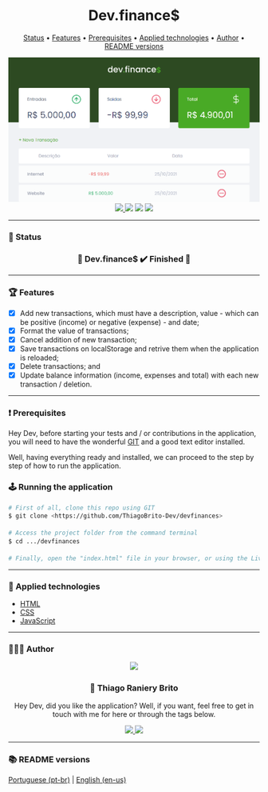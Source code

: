 <div align="center">
  <div>
    <h1>Dev.finance$</h1>
    <p>
      <a href="#-status">Status</a> •
      <a href="#-features">Features</a> •
      <a href="#%EF%B8%8F-prerequisites">Prerequisites</a> •
      <a href="#-applied-technologies">Applied technologies</a> •
      <a href="#-author">Author</a> •
      <a href="#-readme-versions">README versions</a>
    </p>
    <img src="./.github/devfinances.png" />
  </div>

  <div>
    <a href="https://my-devfinances.netlify.app/">
      <img src="https://api.netlify.com/api/v1/badges/9b72fcc5-646a-405f-8926-d69613f41f19/deploy-status" />
    </a>
    <img src="https://img.shields.io/github/license/ThiagoBrito-Dev/Podcastr?color=49aa26&style=for-the-badge" />
    <img src="https://img.shields.io/static/v1?label=version&message=1.0.0&color=49aa26&style=for-the-badge" />
    <img src="https://img.shields.io/static/v1?label=yarn&message=v1.22.5&color=49aa26&style=for-the-badge" />
  </div>
</div>

<hr>

### 🏁 Status

<h3 align="center">
  🎉 Dev.finance$ ✔️ Finished 🎉
</h3>

<hr>

### 🏆 Features

- [x] Add new transactions, which must have a description, value - which can be positive (income) or negative (expense) - and date;
- [x] Format the value of transactions;
- [x] Cancel addition of new transaction;
- [x] Save transactions on localStorage and retrive them when the application is reloaded;
- [x] Delete transactions; and
- [x] Update balance information (income, expenses and total) with each new transaction / deletion.

<hr>

### ❗️ Prerequisites

Hey Dev, before starting your tests and / or contributions in the application, you will need to have the wonderful [GIT](https://git-scm.com) and a good text editor installed.

Well, having everything ready and installed, we can proceed to the step by step of how to run the application.

### 🕹️ Running the application

```bash
# First of all, clone this repo using GIT
$ git clone <https://github.com/ThiagoBrito-Dev/devfinances>

# Access the project folder from the command terminal
$ cd .../devfinances

# Finally, open the "index.html" file in your browser, or using the Live Server extension, if you have it installed.
```

<hr>

### 🔮 Applied technologies

- [HTML](https://devdocs.io/html/)
- [CSS](https://devdocs.io/css/)
- [JavaScript](https://devdocs.io/javaScript/)

<hr>

### 👨🏽‍🎓 Author

<div align="center">
  <img src="https://github.com/ThiagoBrito-Dev.png" width="250px" />

  <br />

  <div>
    <h3>
      🤝 Thiago Raniery Brito
    </h3>
    <p>Hey Dev, did you like the application? Well, if you want, feel free to get in touch with me for here or through the tags below.</p>
  </div>
  
  <div>
    <a href="https://www.linkedin.com/in/thiagoranierybrito/">
      <img src="https://img.shields.io/badge/-LinkedIn-blue?style=for-the-badge&logo=Linkedin&logoColor=white&link=https://www.linkedin.com/in/thiagoranierybrito/" />
    </a>
    <a href="mailto:thiagobritotrs@gmail.com">
      <img src="https://img.shields.io/badge/-Gmail-c14438?style=for-the-badge&logo=Gmail&logoColor=white&link=mailto:thiagobritotrs@gmail.com" />
    </a>
  </div>
</div>

<hr>

### 📚 README versions

<div>
  <a href="https://github.com/ThiagoBrito-Dev/devfinances/blob/main/README.md">Portuguese (pt-br)</a>
  |   
  <a href="https://github.com/ThiagoBrito-Dev/devfinances/blob/main/README-en.md">English (en-us)</a>
</div>
